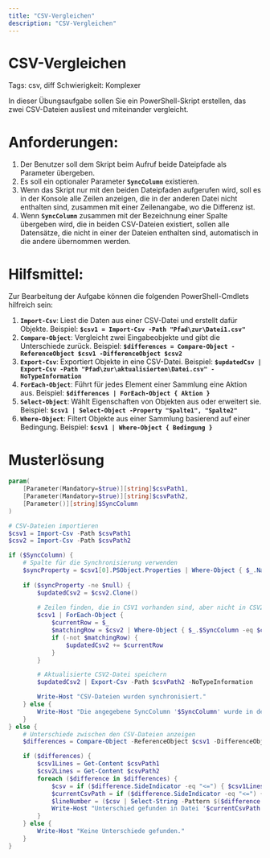 ```yaml
---
title: "CSV-Vergleichen"
description: "CSV-Vergleichen"
---
```


# CSV-Vergleichen

Tags: csv, diff
Schwierigkeit: Komplexer

In dieser Übungsaufgabe sollen Sie ein PowerShell-Skript erstellen, das zwei CSV-Dateien ausliest und miteinander vergleicht.

# Anforderungen:

1. Der Benutzer soll dem Skript beim Aufruf beide Dateipfade als Parameter übergeben.
2. Es soll ein optionaler Parameter **`SyncColumn`** existieren.
3. Wenn das Skript nur mit den beiden Dateipfaden aufgerufen wird, soll es in der Konsole alle Zeilen anzeigen, die in der anderen Datei nicht enthalten sind, zusammen mit einer Zeilenangabe, wo die Differenz ist.
4. Wenn **`SyncColumn`** zusammen mit der Bezeichnung einer Spalte übergeben wird, die in beiden CSV-Dateien existiert, sollen alle Datensätze, die nicht in einer der Dateien enthalten sind, automatisch in die andere übernommen werden.

# Hilfsmittel:

Zur Bearbeitung der Aufgabe können die folgenden PowerShell-Cmdlets hilfreich sein:

1. **`Import-Csv`**: Liest die Daten aus einer CSV-Datei und erstellt dafür Objekte.
Beispiel: **`$csv1 = Import-Csv -Path "Pfad\zur\Datei1.csv"`**
2. **`Compare-Object`**: Vergleicht zwei Eingabeobjekte und gibt die Unterschiede zurück.
Beispiel: **`$differences = Compare-Object -ReferenceObject $csv1 -DifferenceObject $csv2`**
3. **`Export-Csv`**: Exportiert Objekte in eine CSV-Datei.
Beispiel: **`$updatedCsv | Export-Csv -Path "Pfad\zur\aktualisierten\Datei.csv" -NoTypeInformation`**
4. **`ForEach-Object`**: Führt für jedes Element einer Sammlung eine Aktion aus.
Beispiel: **`$differences | ForEach-Object { Aktion }`**
5. **`Select-Object`**: Wählt Eigenschaften von Objekten aus oder erweitert sie.
Beispiel: **`$csv1 | Select-Object -Property "Spalte1", "Spalte2"`**
6. **`Where-Object`**: Filtert Objekte aus einer Sammlung basierend auf einer Bedingung.
Beispiel: **`$csv1 | Where-Object { Bedingung }`**

# Musterlösung

```powershell
param(
    [Parameter(Mandatory=$true)][string]$csvPath1,
    [Parameter(Mandatory=$true)][string]$csvPath2,
    [Parameter()][string]$SyncColumn
)

# CSV-Dateien importieren
$csv1 = Import-Csv -Path $csvPath1
$csv2 = Import-Csv -Path $csvPath2

if ($SyncColumn) {
    # Spalte für die Synchronisierung verwenden
    $syncProperty = $csv1[0].PSObject.Properties | Where-Object { $_.Name -eq $SyncColumn }
    
    if ($syncProperty -ne $null) {
        $updatedCsv2 = $csv2.Clone()
        
        # Zeilen finden, die in CSV1 vorhanden sind, aber nicht in CSV2
        $csv1 | ForEach-Object {
            $currentRow = $_
            $matchingRow = $csv2 | Where-Object { $_.$SyncColumn -eq $currentRow.$SyncColumn }
            if (-not $matchingRow) {
                $updatedCsv2 += $currentRow
            }
        }

        # Aktualisierte CSV2-Datei speichern
        $updatedCsv2 | Export-Csv -Path $csvPath2 -NoTypeInformation

        Write-Host "CSV-Dateien wurden synchronisiert."
    } else {
        Write-Host "Die angegebene SyncColumn '$SyncColumn' wurde in den CSV-Dateien nicht gefunden."
    }
} else {
    # Unterschiede zwischen den CSV-Dateien anzeigen
    $differences = Compare-Object -ReferenceObject $csv1 -DifferenceObject $csv2 -Property Hostname, IP, OS, Memory

    if ($differences) {
        $csv1Lines = Get-Content $csvPath1
        $csv2Lines = Get-Content $csvPath2
        foreach ($difference in $differences) {
            $csv = if ($difference.SideIndicator -eq "<=") { $csv1Lines } else { $csv2Lines }
            $currentCsvPath = if ($difference.SideIndicator -eq "<=") { $csvPath1 } else { $csvPath2 }
            $lineNumber = ($csv | Select-String -Pattern $($difference.Hostname)).LineNumber
            Write-Host "Unterschied gefunden in Datei '$currentCsvPath' (Zeile $lineNumber): $($difference.Hostname)"
        }
    } else {
        Write-Host "Keine Unterschiede gefunden."
    }
}
```
